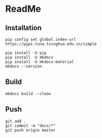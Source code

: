 # ReadMe

## Installation
```
pip config set global.index-url https://pypi.tuna.tsinghua.edu.cn/simple

pip install -U pip
pip install -U mkdocs
pip install -U mkdocs-material
mkdocs --version
```

## Build
```
mkdocs build --clean
```

## Push
```
git add .
git commit -m "docs/*"
git push origin master
```
